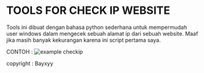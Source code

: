 # TOOLS FOR CHECK IP WEBSITE
Tools ini dibuat dengan bahasa python sederhana untuk mempermudah user windows dalam mengecek sebuah alamat ip dari sebuah website.
Maaf jika masih banyak kekurangan karena ini script pertama saya.


CONTOH :
![example checkip](https://user-images.githubusercontent.com/88304518/197380686-2dd4a9e8-561e-45de-bc26-94272934aafc.png)

copyright : Bayxyy
